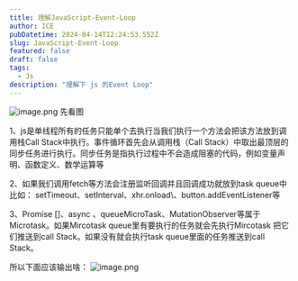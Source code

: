 ```yaml
---
title: 理解JavaScript-Event-Loop
author: ICE
pubDatetime: 2024-04-14T12:24:53.552Z
slug: JavaScript-Event-Loop
featured: false
draft: false
tags:
  - Js
description: "理解下 js 的Event Loop"
---
```


![image.png](https://staticfile.1024online.top/blog-image/2024/04/78cf6e5894ec8362be174e03088339ac.png)
先看图

1、js是单线程所有的任务只能单个去执行当我们执行一个方法会把该方法放到调用栈Call Stack中执行。事件循环首先会从调用栈（Call Stack）中取出最顶层的同步任务进行执行。同步任务是指执行过程中不会造成阻塞的代码，例如变量声明、函数定义、数学运算等

2、如果我们调用fetch等方法会注册监听回调并且回调成功就放到task queue中比如：
setTimeout、setInterval、xhr.onload\、button.addEventListener等

3、Promise []、async 、queueMicroTask、MutationObserver等属于Microtask。如果Mircotask queue里有要执行的任务就会先执行Mircotask 把它们推送到call Stack。如果没有就会执行task queue里面的任务推送到call Stack。

所以下面应该输出啥：
![image.png](https://staticfile.1024online.top/blog-image/2024/04/468e1c58e138e8d67dc5b39f79370012.png)
